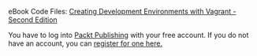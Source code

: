 

eBook Code Files: [Creating Development Environments with Vagrant - Second Edition]("https://www.packtpub.com/lcode_download/19993")

You have to log into [Packt Publishing](http://www.packtpub.com) with your free account. If you do not have an account, you can [register for one here.](https://www.packtpub.com/register)